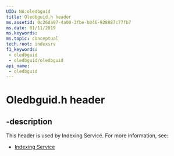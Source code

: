 ```yaml
---
UID: NA:oledbguid
title: Oledbguid.h header
ms.assetid: 0c26da97-4a00-3fbe-b046-928887c77fb7
ms.date: 01/11/2019
ms.keywords: 
ms.topic: conceptual
tech.root: indexsrv
f1_keywords:
 - oledbguid
 - oledbguid/oledbguid
api_name:
 - oledbguid
---
```


# Oledbguid.h header


## -description

This header is used by Indexing Service. For more information, see:

- [Indexing Service](../_indexsrv/index.md)

